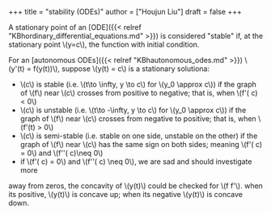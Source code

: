 +++
title = "stability (ODEs)"
author = ["Houjun Liu"]
draft = false
+++

A stationary point of an [ODE]({{< relref "KBhordinary_differential_equations.md" >}}) is considered "stable" if, at the stationary point \\(y=c\\), the function with initial condition.

For an [autonomous ODEs]({{< relref "KBhautonomous_odes.md" >}}) \\(y'(t) = f(y(t))\\), suppose \\(y(t) = c\\) is a stationary solutiona:

-   \\(c\\) is stable (i.e. \\(t\to \infty, y \to c\\) for \\(y\_0 \approx c\\)) if the graph of \\(f\\) near \\(c\\) crosses from positive to negative; that is, when \\(f'( c) < 0\\)
-   \\(c\\) is unstable (i.e. \\(t\to -\infty, y \to c\\) for \\(y\_0 \approx c\\)) if the graph of \\(f\\) near \\(c\\) crosses from negative to positive; that is, when \\(f'(t) > 0\\)
-   \\(c\\) is semi-stable (i.e. stable on one side, unstable on the other) if the graph of \\(f\\) near \\(c\\) has the same sign on both sides; meaning \\(f'( c) = 0\\) and \\(f''( c)\neq 0\\)
-   if \\(f'( c) = 0\\) and \\(f''( c) \neq 0\\), we are sad and should investigate more

away from zeros, the concavity of \\(y(t)\\) could be checked for \\(f f'\\). when its positive, \\(y(t)\\) is concave up; when its negative \\(y(t)\\) is concave down.
